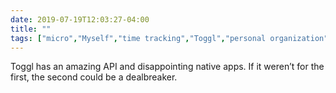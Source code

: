 ```yaml
---
date: 2019-07-19T12:03:27-04:00
title: ""
tags: ["micro","Myself","time tracking","Toggl","personal organization"]
---
```

Toggl has an amazing API and disappointing native apps. If it weren’t for the first, the second could be a dealbreaker.
